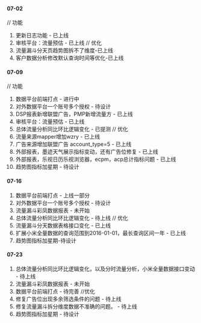 #### 07-02
// 功能
1. 更新日志功能 - 已上线
2. 审核平台：流量预估 - 已上线
// 优化
1. 流量漏斗分天页趋势图拆不了维度-已上线
2. 客户数据分析修改默认查询时间等优化-已上线

#### 07-09
// 功能
1. 数据平台前端打点 - 进行中
2. 对外数据平台一个账号多个授权 - 待设计
3. DSP报表新增联盟广告，PMP新增流量方 - 已上线
4. 审核平台：流量预估 - 已上线
5. 总体流量分析同比环比逻辑变化 - 已提测
// 优化
1. 流量来源mapper增加wzry - 已上线
2. 广告来源增加联盟广告 account_type=5 - 已上线
3. 外部报表，墨迹天气展示指标变动，还有广告位修复 - 已上线
4. 外部报表，乐视日历乐视浏览器，ecpm，acp总计指标问题 - 已上线
5. 趋势图指标加星期 - 待设计

#### 07-16
1. 数据平台前端打点 - 上线一部分
2. 对外数据平台一个账号多个授权 - 待设计
3. 流量漏斗彩凤数据报表 - 未开始
5. 总体流量分析同比环比逻辑变化 - 待上线
// 优化
1. 流量漏斗分天数据表格接口变化 - 已上线
2. 扩展小米全量数据的查询范围到2016-01-01，最长查询区间一年 - 已上线
6. 趋势图指标加星期-待设计

#### 07-23
1. 总体流量分析同比环比逻辑变化，以及分时流量分析，小米全量数据接口变动 - 待上线
2. 流量漏斗彩凤数据报表 - 未开始
3. 数据平台前端打点 - 待完善
//优化
1. 修复广告位出现多余筛选条件的问题 - 待上线
2. 修复流量漏斗拆分维度数据不准确的问题。 - 待上线
6. 趋势图指标加星期 - 待设计
